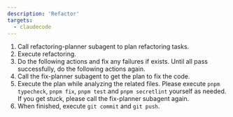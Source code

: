 ```yaml
---
description: 'Refactor'
targets:
  - claudecode
---
```


1. Call refactoring-planner subagent to plan refactoring tasks.
2. Execute refactoring.
3. Do the following actions and fix any failures if exists. Until all pass successfully, do the following actions again.
  1. Call the fix-planner subagent to get the plan to fix the code.
  2. Execute the plan while analyzing the related files. Please execute `pnpm typecheck`, `pnpm fix`, `pnpm test` and `pnpm secretlint` yourself as needed. If you get stuck, please call the fix-planner subagent again.
4. When finished, execute `git commit` and `git push`.
